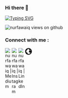 ### Hi there 👋

[![Typing SVG](https://readme-typing-svg.herokuapp.com?font=Architects+Daughter&color=3399ff&size=30&lines=I'm+Mohammad+Nur+Fawaiq;a+Web+Developer;Blogger,+Tutor;Machine+Learning+enthusiast;Long+life+learner;Proud+to+be+Indonesian)](https://git.io/typing-svg)

<img src="https://komarev.com/ghpvc/?username=nurfawaiq&label=Views&color=brightgreen&style=flat-square" alt="nurfawaiq views on github" />

### Connect with me :
[<img align="left" alt="nurfawaiq | Medium" width="22px" src="https://cdn.jsdelivr.net/npm/simple-icons@v3/icons/youtube.svg" />][youtube]
[<img align="left" alt="nurfawaiq | Instagram" width="22px" src="https://cdn.jsdelivr.net/npm/simple-icons@v3/icons/instagram.svg" />][instagram]
[<img align="left" alt="nurfawaiq | LinkedIn" width="22px" src="https://cdn.jsdelivr.net/npm/simple-icons@v3/icons/linkedin.svg" />][linkedin]
[<img align="left" alt="nurfawaiq" width="22px" src="https://raw.githubusercontent.com/iconic/open-iconic/master/svg/globe.svg" />][website]

[website]: https://yukcoding.id
[youtube]: https://youtube.com/yukcoding2
[instagram]: https://www.instagram.com/nurfawaiq
[linkedin]: https://www.linkedin.com/in/mohnurfawaiq
